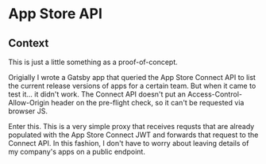 # App Store API

## Context

This is just a little something as a proof-of-concept.

Origially I wrote a Gatsby app that queried the App Store Connect API to list the current release versions of apps for a certain team. But when it came to test it... it didn't work. The Connect API doesn't put an Access-Control-Allow-Origin header on the pre-flight check, so it can't be requested via browser JS.

Enter this. This is a very simple proxy that receives requsts that are already populated with the App Store Connect JWT and forwards that request to the Connect API. In this fashion, I don't have to worry about leaving details of my company's apps on a public endpoint.